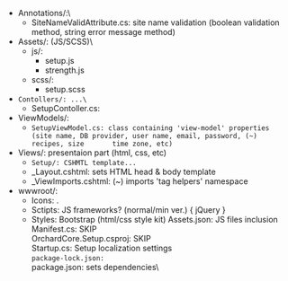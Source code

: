 * Annotations/:\
    * SiteNameValidAttribute.cs: site name validation (boolean validation method, string error message method)
* Assets/: (JS/SCSS)\
    * js/:
        * setup.js
        * strength.js
    * scss/:
        * setup.scss
* `Contollers/: ...\`
    * SetupContoller.cs: 
* ViewModels/:
    * `SetupViewModel.cs: class containing 'view-model' properties (site name, DB provider, user name, email, password, (~) recipes, size       time zone, etc)`
* Views/: presentaion part (html, css, etc)
    * `Setup/: CSHMTL template...`
    * _Layout.cshtml: sets HTML head & body template
    * _ViewImports.cshtml: (~) imports 'tag helpers' namespace
* wwwroot/:
    * Icons\: .
    * Sctipts\: JS frameworks? (normal/min ver.) { jQuery }
    * Styles\: Bootstrap (html/css style kit)
Assets.json: JS files inclusion
Manifest.cs: SKIP\
OrchardCore.Setup.csproj: SKIP\
Startup.cs: Setup localization settings\
`package-lock.json:`\
package.json: sets dependencies\
